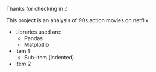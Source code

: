 Thanks for checking in :)

This project is an analysis of 90s action movies on netflix.

- Libraries used are:
    - Pandas
    - Matplotlib
- Item 1
    - Sub-item (indented)
- Item 2
